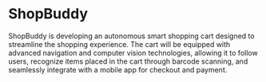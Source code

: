 # ShopBuddy
ShopBuddy is developing an autonomous smart shopping cart designed to streamline the shopping experience. The cart will be equipped with advanced navigation and computer vision technologies, allowing it to follow users, recognize items placed in the cart through barcode scanning, and seamlessly integrate with a mobile app for checkout and payment.
